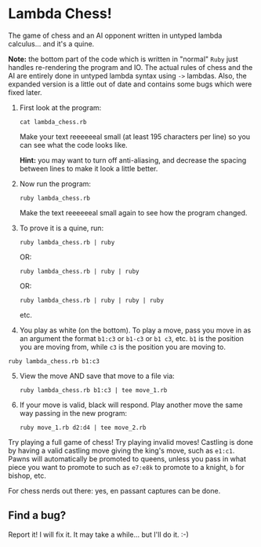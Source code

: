 # Lambda Chess!
The game of chess and an AI opponent written in untyped lambda calculus... and it's a quine.

**Note:** the bottom part of the code which is written in "normal" `Ruby` just handles re-rendering the program and IO. The actual rules of chess and the AI are entirely done in untyped lambda syntax using `->` lambdas. Also, the expanded version is a little out of date and contains some bugs which were fixed later.

1. First look at the program:

   `cat lambda_chess.rb`

   Make your text reeeeeeal small (at least 195 characters per line) so you can see what the code looks like.
  
   **Hint:** you may want to turn off anti-aliasing, and decrease the spacing between lines to make it look a little better.

2. Now run the program:

   `ruby lambda_chess.rb`

   Make the text reeeeeeal small again to see how the program changed.

3. To prove it is a quine, run:

   `ruby lambda_chess.rb | ruby`

   OR:
   
   `ruby lambda_chess.rb | ruby | ruby`

   OR:
   
   `ruby lambda_chess.rb | ruby | ruby | ruby`

   etc.

4.  You play as white (on the bottom). To play a move, pass you move in as an argument the format `b1:c3` or `b1-c3` or `b1 c3`, etc. `b1` is the position you are moving from, while `c3` is the position you are moving to.

   `ruby lambda_chess.rb b1:c3`

5. View the move AND save that move to a file via:

   `ruby lambda_chess.rb b1:c3 | tee move_1.rb`

6. If your move is valid, black will respond. Play another move the same way passing in the new program:

   `ruby move_1.rb d2:d4 | tee move_2.rb`

Try playing a full game of chess! Try playing invalid moves! Castling is done by having a valid castling move giving the king's move, such as `e1:c1`. Pawns will automatically be promoted to queens, unless you pass in what piece you want to promote to such as `e7:e8k` to promote to a knight, `b` for bishop, etc.

For chess nerds out there: yes, en passant captures can be done.

## Find a bug?

Report it! I will fix it. It may take a while... but I'll do it. :-)
